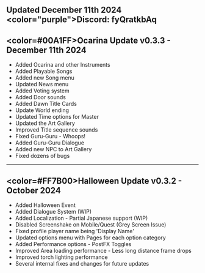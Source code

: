 Updated December 11th 2024
<color="purple">Discord: fyQratkbAq</color>
------------------------------------------------------------------------------------------
<color=#00A1FF>Ocarina Update</color>
v0.3.3 - December 11th 2024
------------------------------------------------------------------------------------------
* Added Ocarina and other Instruments
* Added Playable Songs
* Added new Song menu
* Updated News menu
* Added Voting system
* Added Door sounds
* Added Dawn Title Cards
* Update World ending
* Updated Time options for Master
* Updated the Art Gallery
* Improved Title sequence sounds
* Fixed Guru-Guru - Whoops!
* Added Guru-Guru Dialogue
* Added new NPC to Art Gallery
* Fixed dozens of bugs

------------------------------------------------------------------------------------------
<color=#FF7B00>Halloween Update</color>
v0.3.2 - October 2024
------------------------------------------------------------------------------------------
* Added Halloween Event
* Added Dialogue System (WIP)
* Added Localization - Partial Japanese support (WIP)
* Disabled Screenshake on Mobile/Quest (Grey Screen Issue)
* Fixed profile player name being 'Display Name'
* Updated options menu with Pages for each option category
* Added Performance options - PostFX Toggles
* Improved Area loading performance - Less long distance frame drops
* Improved torch lighting performance
* Several internal fixes and changes for future updates
